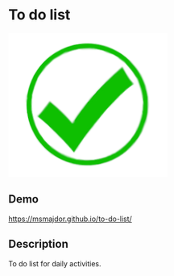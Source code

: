 # To do list

![logo](images/check-mark.png)

## Demo

https://msmajdor.github.io/to-do-list/

## Description

To do list for daily activities.
